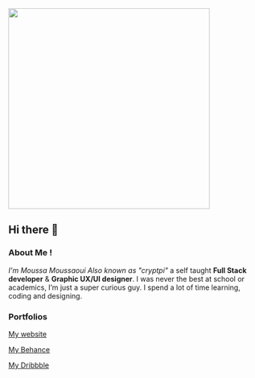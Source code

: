 <img src="https://media.giphy.com/media/ZVik7pBtu9dNS/giphy.gif" width="400">

## Hi there 👋

### About Me !
_I'm Moussa Moussaoui Also known as "cryptpi"_  a self taught **Full Stack developer** & **Graphic UX/UI designer**. I was never the best at school or academics, I’m just a super curious guy. I spend a lot of time learning, coding and designing.


### Portfolios 

[My website](https://www.cryptpi.com/)

[My Behance](https://www.behance.net/cryptpi)

[My Dribbble](https://www.dribbble.com/cryptpi)
